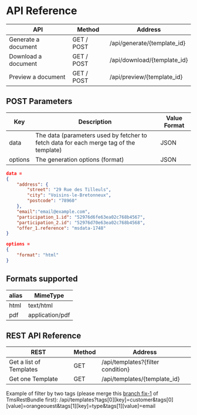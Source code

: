 API Reference
=============

|API                |Method      |Address                     |
|-------------------|------------|----------------------------|
|Generate a document|GET / POST  |/api/generate/{template_id} |
|Download a document|GET / POST  |/api/download/{template_id} |
|Preview a document |GET / POST  |/api/preview/{template_id}  |

POST Parameters
---------------

|Key    |Description|Value Format|
|-------|-----------|------------|
|data   |The data (parameters used by fetcher to fetch data for each merge tag of the template)|JSON|
|options|The generation options (format)|JSON|

```json
data =
{
    "address": {
        "street": "29 Rue des Tilleuls",
        "city": "Voisins-le-Bretonneux",
        "postcode": "78960"
    },
    "email":"email@example.com",
    "participation_1.id": "52976d6fe63ea02c768b4567",
    "participation_2.id": "52976d70e63ea02c768b4568",
    "offer_1.reference": "msdata-1748"
}

options = 
{
    "format": "html"
}
```

Formats supported
----------------

|alias|MimeType       |
|-----|---------------|
|html |text/html      |
|pdf  |application/pdf|

REST API Reference
------------------

|REST                   |Method |Address                          |
|-----------------------|-------|---------------------------------|
|Get a list of Templates|GET    |/api/templates?{filter condition}|
|Get one Template       |GET    |/api/templates/{template_id}     |

Example of filter by two tags (please merge this [branch fix-1](https://github.com/Tessi-Tms/TmsRestBundle/compare/fix-1) of TmsRestBundle first):
/api/templates?tags[0][key]=customer&tags[0][value]=orangeouest&tags[1][key]=type&tags[1][value]=email
